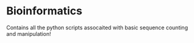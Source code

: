 # Bioinformatics
Contains all the python scripts assocaited with basic sequence counting and manipulation! 
